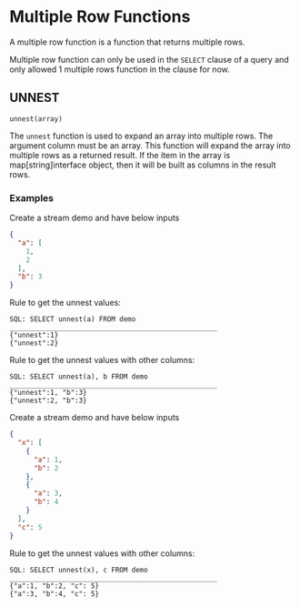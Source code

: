 # Multiple Row Functions

A multiple row function is a function that returns multiple rows.

Multiple row function can only be used in the `SELECT` clause of a query and only allowed 1 multiple rows function in
the clause for now.

## UNNEST

```text
unnest(array)
```

The `unnest` function is used to expand an array into multiple rows.
The argument column must be an array. This function will expand the array into multiple rows as a returned result. If
the item in the array is map[string]interface object, then it will be built as columns in the result rows.

### Examples

Create a stream demo and have below inputs

```json lines
{
  "a": [
    1,
    2
  ],
  "b": 3
}
```

Rule to get the unnest values:

```text
SQL: SELECT unnest(a) FROM demo
___________________________________________________
{"unnest":1}
{"unnest":2}
```

Rule to get the unnest values with other columns:

```text
SQL: SELECT unnest(a), b FROM demo
___________________________________________________
{"unnest":1, "b":3}
{"unnest":2, "b":3}
```

Create a stream demo and have below inputs

```json lines
{
  "x": [
    {
      "a": 1,
      "b": 2
    },
    {
      "a": 3,
      "b": 4
    }
  ],
  "c": 5
}
```

Rule to get the unnest values with other columns:

```text
SQL: SELECT unnest(x), c FROM demo
___________________________________________________
{"a":1, "b":2, "c": 5}
{"a":3, "b":4, "c": 5}
```
